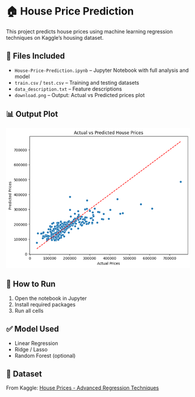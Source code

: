 # 🏠 House Price Prediction

This project predicts house prices using machine learning regression techniques on Kaggle’s housing dataset.

## 📂 Files Included
- `House-Price-Prediction.ipynb` – Jupyter Notebook with full analysis and model
- `train.csv` / `test.csv` – Training and testing datasets
- `data_description.txt` – Feature descriptions
- `download.png` – Output: Actual vs Predicted prices plot

## 📊 Output Plot

![Predicted vs Actual](download.png)

## 🚀 How to Run
1. Open the notebook in Jupyter
2. Install required packages
3. Run all cells

## ✅ Model Used
- Linear Regression
- Ridge / Lasso
- Random Forest (optional)

## 📌 Dataset
From Kaggle: [House Prices - Advanced Regression Techniques](https://www.kaggle.com/competitions/house-prices-advanced-regression-techniques)

